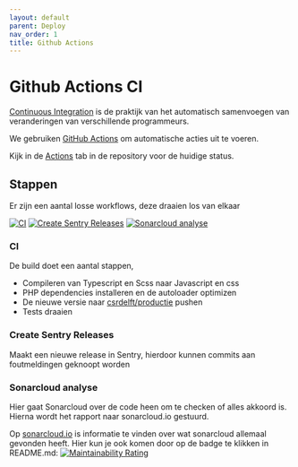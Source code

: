 ```yaml
---
layout: default
parent: Deploy
nav_order: 1
title: Github Actions
---
```


# Github Actions CI

[Continuous Integration](https://en.wikipedia.org/wiki/Continuous_integration) is de praktijk van het automatisch samenvoegen van veranderingen van verschillende programmeurs.

We gebruiken [GitHub Actions](https://docs.github.com/en/actions) om automatische acties uit te voeren.

Kijk in de [Actions](https://github.com/csrdelft/csrdelft.nl/actions) tab in de repository voor de huidige status.

## Stappen

Er zijn een aantal losse workflows, deze draaien los van elkaar

[![CI](https://github.com/csrdelft/csrdelft.nl/actions/workflows/ci.yml/badge.svg)](https://github.com/csrdelft/csrdelft.nl/actions/workflows/ci.yml)
[![Create Sentry Releases](https://github.com/csrdelft/csrdelft.nl/actions/workflows/sentry.yml/badge.svg)](https://github.com/csrdelft/csrdelft.nl/actions/workflows/sentry.yml)
[![Sonarcloud analyse](https://github.com/csrdelft/csrdelft.nl/actions/workflows/sonar.yml/badge.svg)](https://github.com/csrdelft/csrdelft.nl/actions/workflows/sonar.yml)

### CI

De build doet een aantal stappen,
* Compileren van Typescript en Scss naar Javascript en css
* PHP dependencies installeren en de autoloader optimizen
* De nieuwe versie naar [csrdelft/productie](https://github.com/csrdelft/productie) pushen
* Tests draaien

### Create Sentry Releases

Maakt een nieuwe release in Sentry, hierdoor kunnen commits aan foutmeldingen geknoopt worden

### Sonarcloud analyse

Hier gaat Sonarcloud over de code heen om te checken of alles akkoord is. Hierna wordt het rapport naar sonarcloud.io gestuurd.

Op [sonarcloud.io](https://sonarcloud.io/dashboard?id=csrdelft_csrdelft.nl) is informatie te vinden over wat sonarcloud allemaal gevonden heeft. Hier kun je ook komen door op de badge te klikken in README.md: [![Maintainability Rating](https://sonarcloud.io/api/project_badges/measure?project=csrdelft_csrdelft.nl&metric=sqale_rating)](https://sonarcloud.io/dashboard?id=csrdelft_csrdelft.nl)
